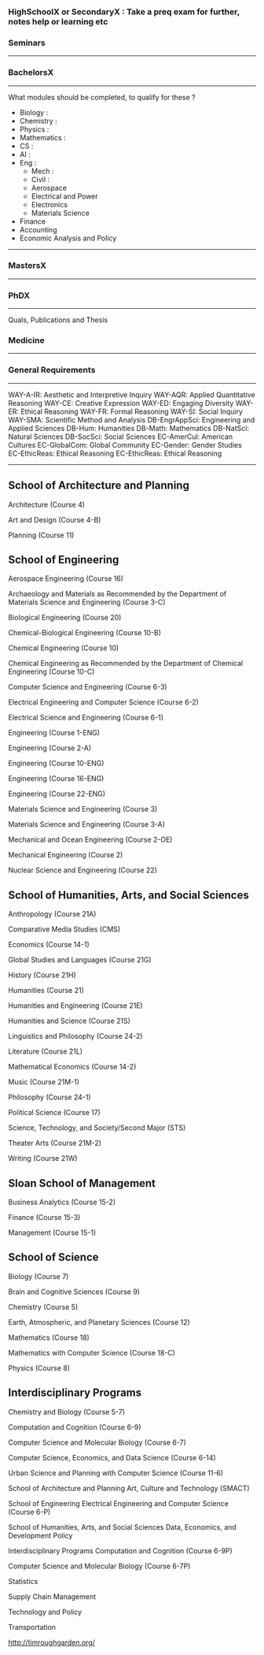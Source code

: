 ### HighSchoolX or SecondaryX : Take a preq exam for further, notes help or learning etc

### Seminars

---

### BachelorsX

---

What modules should be completed, to qualify for these ?

- Biology :
- Chemistry :
- Physics :
- Mathematics :
- CS :
- AI :
- Eng :
  - Mech :
  - Civil :
  - Aerospace
  - Electrical and Power
  - Electronics
  - Materials Science
- Finance
- Accounting
- Economic Analysis and Policy

---

### MastersX

---

### PhDX

---

Quals, Publications and Thesis

### Medicine

---

### General Requirements

---

WAY-A-IR: Aesthetic and Interpretive Inquiry
WAY-AQR: Applied Quantitative Reasoning
WAY-CE: Creative Expression
WAY-ED: Engaging Diversity
WAY-ER: Ethical Reasoning
WAY-FR: Formal Reasoning
WAY-SI: Social Inquiry
WAY-SMA: Scientific Method and Analysis
DB-EngrAppSci: Engineering and Applied Sciences
DB-Hum: Humanities
DB-Math: Mathematics
DB-NatSci: Natural Sciences
DB-SocSci: Social Sciences
EC-AmerCul: American Cultures
EC-GlobalCom: Global Community
EC-Gender: Gender Studies
EC-EthicReas: Ethical Reasoning
EC-EthicReas: Ethical Reasoning

---

## School of Architecture and Planning

Architecture (Course 4)

Art and Design (Course 4-B)

Planning (Course 11)

## School of Engineering

Aerospace Engineering (Course 16)

Archaeology and Materials as Recommended by the Department of Materials Science and Engineering (Course 3-C)

Biological Engineering (Course 20)

Chemical-Biological Engineering (Course 10-B)

Chemical Engineering (Course 10)

Chemical Engineering as Recommended by the Department of Chemical Engineering (Course 10-C)

Computer Science and Engineering (Course 6-3)

Electrical Engineering and Computer Science (Course 6-2)

Electrical Science and Engineering (Course 6-1)

Engineering (Course 1-ENG)

Engineering (Course 2-A)

Engineering (Course 10-ENG)

Engineering (Course 16-ENG)

Engineering (Course 22-ENG)

Materials Science and Engineering (Course 3)

Materials Science and Engineering (Course 3-A)

Mechanical and Ocean Engineering (Course 2-OE)

Mechanical Engineering (Course 2)

Nuclear Science and Engineering (Course 22)

## School of Humanities, Arts, and Social Sciences

Anthropology (Course 21A)

Comparative Media Studies (CMS)

Economics (Course 14-1)

Global Studies and Languages (Course 21G)

History (Course 21H)

Humanities (Course 21)

Humanities and Engineering (Course 21E)

Humanities and Science (Course 21S)

Linguistics and Philosophy (Course 24-2)

Literature (Course 21L)

Mathematical Economics (Course 14-2)

Music (Course 21M-1)

Philosophy (Course 24-1)

Political Science (Course 17)

Science, Technology, and Society/Second Major (STS)

Theater Arts (Course 21M-2)

Writing (Course 21W)

## Sloan School of Management

Business Analytics (Course 15-2)

Finance (Course 15-3)

Management (Course 15-1)

## School of Science

Biology (Course 7)

Brain and Cognitive Sciences (Course 9)

Chemistry (Course 5)

Earth, Atmospheric, and Planetary Sciences (Course 12)

Mathematics (Course 18)

Mathematics with Computer Science (Course 18-C)

Physics (Course 8)

## Interdisciplinary Programs

Chemistry and Biology (Course 5-7)

Computation and Cognition (Course 6-9)

Computer Science and Molecular Biology (Course 6-7)

Computer Science, Economics, and Data Science (Course 6-14)

Urban Science and Planning with Computer Science (Course 11-6)

<!-- Graduate Programs -->

School of Architecture and Planning
Art, Culture and Technology (SMACT)

School of Engineering
Electrical Engineering and Computer Science (Course 6-P)

School of Humanities, Arts, and Social Sciences
Data, Economics, and Development Policy

Interdisciplinary Programs
Computation and Cognition (Course 6-9P)

Computer Science and Molecular Biology (Course 6-7P)

Statistics

Supply Chain Management

Technology and Policy

Transportation

http://timroughgarden.org/
